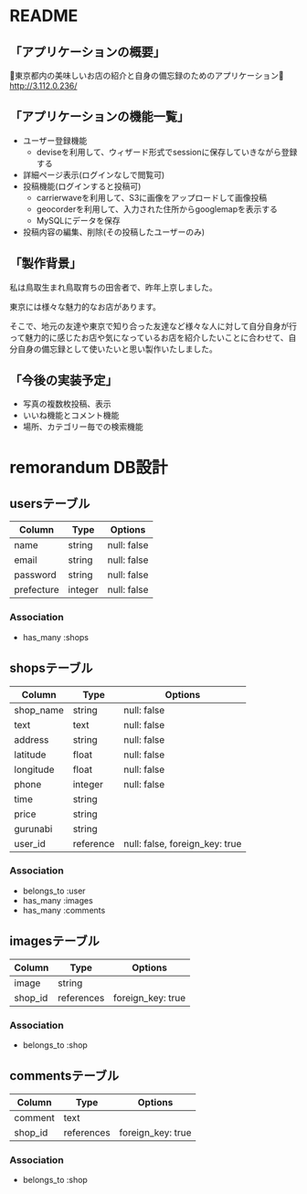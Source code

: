 # README

## 「アプリケーションの概要」 
:sushi:東京都内の美味しいお店の紹介と自身の備忘録のためのアプリケーション:sushi:
http://3.112.0.236/

## 「アプリケーションの機能一覧」 
- ユーザー登録機能
    - deviseを利用して、ウィザード形式でsessionに保存していきながら登録する
- 詳細ページ表示(ログインなしで閲覧可)
- 投稿機能(ログインすると投稿可)
    - carrierwaveを利用して、S3に画像をアップロードして画像投稿
    - geocorderを利用して、入力された住所からgooglemapを表示する
    - MySQLにデータを保存
- 投稿内容の編集、削除(その投稿したユーザーのみ)

## 「製作背景」
私は鳥取生まれ鳥取育ちの田舎者で、昨年上京しました。

東京には様々な魅力的なお店があります。

そこで、地元の友達や東京で知り合った友達など様々な人に対して自分自身が行って魅力的に感じたお店や気になっているお店を紹介したいことに合わせて、自分自身の備忘録として使いたいと思い製作いたしました。

## 「今後の実装予定」
- 写真の複数枚投稿、表示
- いいね機能とコメント機能
- 場所、カテゴリー毎での検索機能

# remorandum DB設計

## usersテーブル
|Column|Type|Options|
|------|----|-------|
|name|string|null: false|
|email|string|null: false|
|password|string|null: false|
|prefecture|integer|null: false|
### Association
- has_many :shops

## shopsテーブル
|Column|Type|Options|
|------|----|-------|
|shop_name|string|null: false|
|text|text|null: false|
|address|string|null: false|
|latitude|float|null: false|
|longitude|float|null: false|
|phone|integer|null: false|
|time|string|
|price|string|
|gurunabi|string|
|user_id|reference|null: false, foreign_key: true|
### Association
- belongs_to :user
- has_many :images
- has_many :comments

## imagesテーブル
|Column|Type|Options|
|------|----|-------|
|image|string||
|shop_id|references|foreign_key: true|
### Association
- belongs_to :shop

## commentsテーブル
|Column|Type|Options|
|------|----|-------|
|comment|text|
|shop_id|references|foreign_key: true|
### Association
- belongs_to :shop